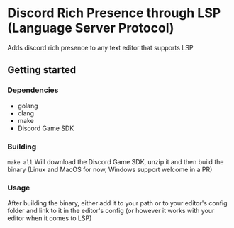 # Discord Rich Presence through LSP (Language Server Protocol)

Adds discord rich presence to any text editor that supports LSP

## Getting started

### Dependencies
* golang
* clang
* make
* Discord Game SDK

### Building

```make all``` 
Will download the Discord Game SDK, unzip it and then build the binary (Linux and MacOS for now, Windows support welcome in a PR)

### Usage

After building the binary, either add it to your path or to your editor's config folder and link to it in the editor's config (or however it works with your editor when it comes to LSP)